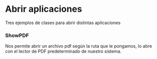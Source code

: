 # Abrir aplicaciones

Tres ejemplos de clases para abrir distintas aplicaciones

### ShowPDF

Nos permite abrir un archivo pdf según la ruta que le pongamos, lo abre con el lector de PDF predeterminado de
nuestro sistema.

### 
